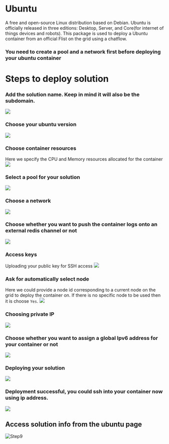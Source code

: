 # Ubuntu
A free and open-source Linux distribution based on Debian.
Ubuntu is officially released in three editions: Desktop, Server, and Core(for internet of things devices and robots). This package is used to deploy a Ubuntu container from an official Flist on the grid using a chatflow.

### You need to create a pool and a network first before deploying your ubuntu container

# Steps to deploy solution

### Add the solution name. Keep in mind it will also be the subdomain.
![](sdk__ubuntu_1.png  )

### Choose your ubuntu version
![](sdk__ubuntu_2.png  )

### Choose container resources
Here we specify the CPU and Memory resources allocated for the container
![](sdk__ubuntu_3.png  )

### Select a pool for your solution
![](sdk__ubuntu_4.png  )

### Choose a network
![](sdk__ubuntu_5.png  )

### Choose whether you want to push the container logs onto an external redis channel or not
![](sdk__ubuntu_6.png  )

### Access keys
Uploading your public key for SSH access
![](sdk__ubuntu_7.png  )

### Ask for automatically select node
Here we could provide a node id corresponding to a current node on the grid to deploy the container on. If there is no specific node to be used then it is choose `Yes`.
![](sdk__ubuntu_8.png  )

### Choosing private IP
![](sdk__ubuntu_10.png  )

### Choose whether you want to assign a global Ipv6 address for your container or not
![](sdk__ubuntu_11.png  )

### Deploying your solution
![](sdk__ubuntu_12.png  )

### Deployment successful, you could ssh into your container now using ip address.
![](sdk__ubuntu_13.png  )

## Access solution info from the ubuntu page
![Step9](sdk__ubuntu_14.png  )